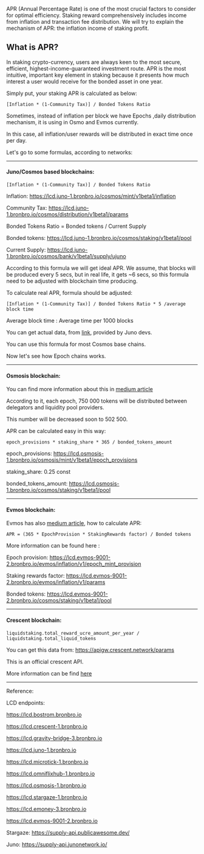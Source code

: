 


APR (Annual Percentage Rate) is one of the most crucial factors to consider for optimal efficiency. Staking reward comprehensively includes income from inflation and transaction fee distribution. We will  try to explain the mechanism of APR: the inflation income of staking profit.

## What is APR?
In staking crypto-currency, users are always keen to the most secure, efficient, highest-income-guaranteed investment route. APR is the most intuitive, important key element in staking because it presents how much interest a user would receive for the bonded asset in one year.

Simply put, your staking APR is calculated as below:

    [Inflation * (1-Community Tax)] / Bonded Tokens Ratio

Sometimes, instead of inflation per block we have Epochs ,daily distribution mechanism, it is  using in Osmo and Evmos currently.

In this case, all inflation/user rewards will be distributed in exact time once per day.

Let's go to some formulas, according to networks:

---
#### Juno/Cosmos based  blockchains:



    [Inflation * (1-Community Tax)] / Bonded Tokens Ratio
    
Inflation: https://lcd.juno-1.bronbro.io/cosmos/mint/v1beta1/inflation

Community Tax: https://lcd.juno-1.bronbro.io/cosmos/distribution/v1beta1/params

Bonded Tokens Ratio = Bonded tokens / Current Supply

Bonded tokens: https://lcd.juno-1.bronbro.io/cosmos/staking/v1beta1/pool

Current Supply: https://lcd.juno-1.bronbro.io/cosmos/bank/v1beta1/supply/ujuno

According to this formula we will get ideal APR. We assume, that blocks will be produced       every 5 secs, but in real life, it gets ~6 secs, so this formula need to be adjusted with blockchain time producing.

To calculate real APR, formula should be adjusted:

    [Inflation * (1-Community Tax)] / Bonded Tokens Ratio * 5 /average block time  

Average block time : Average time per 1000 blocks

You can get actual data, from [link](https://supply-api.junonetwork.io/), provided by Juno devs.

You can use this formula for most Cosmos base chains.

Now let's see how Epoch chains works.

---

#### Osmosis blockchain: 

You can find more information about this  in [medium article](https://medium.com/osmosis/osmo-token-distribution-ae27ea2bb4db)

According to it, each epoch, 750 000 tokens will be distributed between delegators and liquidity pool providers.

This number will be decreased soon to 502 500.

APR can be calculated easy in this way:

    epoch_provisions * staking_share * 365 / bonded_tokens_amount

epoch_provisions: https://lcd.osmosis-1.bronbro.io/osmosis/mint/v1beta1/epoch_provisions

staking_share:  0.25 const

bonded_tokens_amount: https://lcd.osmosis-1.bronbro.io/cosmos/staking/v1beta1/pool
   

---

#### Evmos blockchain:

Evmos has also [medium article](https://medium.com/evmos/the-evmos-token-model-edc07014978b), how to calculate APR:

    APR = (365 * EpochProvision * StakingRewards factor) / Bonded tokens

More information can be found here : 

Epoch provision: https://lcd.evmos-9001-2.bronbro.io/evmos/inflation/v1/epoch_mint_provision 

Staking rewards factor: https://lcd.evmos-9001-2.bronbro.io/evmos/inflation/v1/params 

Bonded tokens:  https://lcd.evmos-9001-2.bronbro.io/cosmos/staking/v1beta1/pool

---

#### Crescent blockchain:

    liquidstaking.total_reward_ucre_amount_per_year / liquidstaking.total_liquid_tokens

You can get this data from: https://apigw.crescent.network/params

This is an official crescent API.

More information can be find [here](https://docs.crescent.network/introduction/liquid-staking/overview-of-staking-rewards)

---

Reference:

LCD endpoints:

https://lcd.bostrom.bronbro.io

https://lcd.crescent-1.bronbro.io

https://lcd.gravity-bridge-3.bronbro.io

https://lcd.juno-1.bronbro.io

https://lcd.microtick-1.bronbro.io

https://lcd.omniflixhub-1.bronbro.io

https://lcd.osmosis-1.bronbro.io

https://lcd.stargaze-1.bronbro.io

https://lcd.emoney-3.bronbro.io

https://lcd.evmos-9001-2.bronbro.io



Stargaze: https://supply-api.publicawesome.dev/

Juno: https://supply-api.junonetwork.io/

